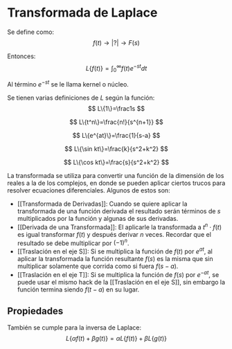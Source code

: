 # Transformada de Laplace
Se define como:
$$
f(t) \rightarrow |?| \rightarrow F(s)
$$

Entonces:
$$
L\{f(t)\}=\int_0^\infty f(t)e^{-st}dt
$$

Al término $e^{-st}$ se le llama kernel o núcleo.

Se tienen varias definiciones de $L$ según la función:
$$
L\{1\}=\frac1s
$$

$$
L\{t^n\}=\frac{n!}{s^{n+1}}
$$

$$
L\{e^{at}\}=\frac{1}{s-a}
$$

$$
L\{\sin kt\}=\frac{k}{s^2+k^2}
$$

$$
L\{\cos kt\}=\frac{s}{s^2+k^2}
$$

La transformada se utiliza para convertir una función de la dimensión de los reales a la de los complejos, en donde se pueden aplicar ciertos trucos para resolver ecuaciones diferenciales. Algunos de estos son:
- [[Transformada de Derivadas]]: Cuando se quiere aplicar la transformada de una función derivada el resultado serán términos de $s$ multiplicados por la función y algunas de sus derivadas.
- [[Derivada de una Transformada]]: El aplicarle la transformada a $t^n\cdot f(t)$ es igual transformar $f(t)$ y después derivar $n$ veces. Recordar que el resultado se debe multiplicar por $(-1)^n$.
- [[Traslación en el eje S]]: Si se multiplica la función de $f(t)$ por $e^{at}$, al aplicar la transformada la función resultante $f(s)$ es la misma que sin multiplicar solamente que corrida como si fuera $f(s-a)$.
- [[Traslación en el eje T]]: Si se multiplica la función de $f(s)$ por $e^{-at}$, se puede usar el mismo hack de la [[Traslación en el eje S]], sin embargo la función termina siendo $f(t-a)$ en su lugar.

## Propiedades
También se cumple para la inversa de Laplace:
$$
L\{\alpha f(t)+\beta g(t)\}=\alpha L\{f(t)\}+\beta L\{g(t)\}
$$

